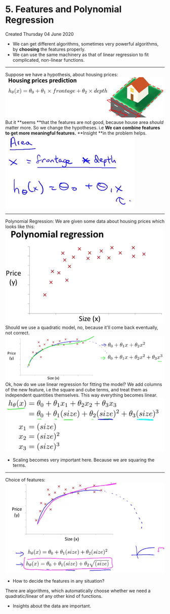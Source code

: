 # 5. Features and Polynomial Regression
Created Thursday 04 June 2020


* We can get different algorithms, sometimes very powerful algorithms, by **choosing** the features properly.
* We can use the same machinery as that of linear regression to fit complicated, non-linear functions.


*****

Suppose we have a hypothesis, about housing prices:
![](./5._Features_and_Polynomial_Regression/pasted_image.png)
But it **seems **that the features are not good, because house area *should* matter more. So we change the hypotheses. i.e **We can combine features to get more meaningful features.**
**Insight **in the problem helps.
![](./5._Features_and_Polynomial_Regression/pasted_image001.png)

*****

Polynomial Regression:
We are given some data about housing prices which looks like this:
![](./5._Features_and_Polynomial_Regression/pasted_image002.png)
Should we use a quadratic model, no, because it'll come back eventually, not correct.
![](./5._Features_and_Polynomial_Regression/pasted_image003.png)
Ok, how do we use linear regression for fitting the model?
We add columns of the new feature, i.e the square and cube terms, and treat them as independent quantities themselves. This way everything becomes linear.
![](./5._Features_and_Polynomial_Regression/pasted_image004.png)

* Scaling becomes very important here. Because we are squaring the terms.


*****

Choice of features:
![](./5._Features_and_Polynomial_Regression/pasted_image005.png)

* How to decide the features in any situation?

There are algorithms, which automatically choose whether we need a quadratic/linear of any other kind of functions.

* Insights about the data are important.


